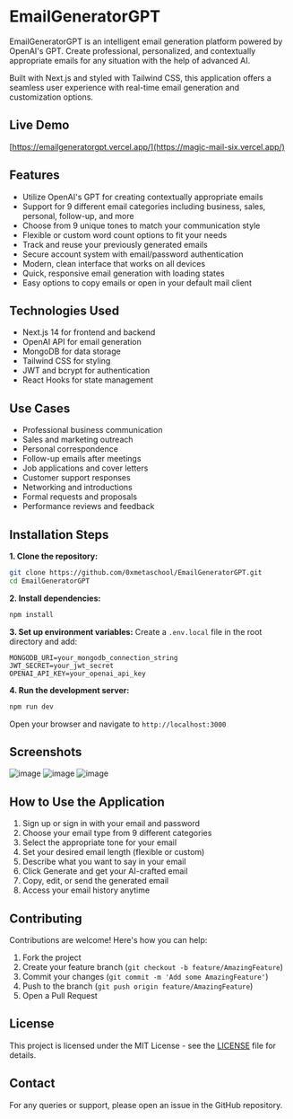 # EmailGeneratorGPT

EmailGeneratorGPT is an intelligent email generation platform powered by OpenAI's GPT. Create professional, personalized, and contextually appropriate emails for any situation with the help of advanced AI.

Built with Next.js and styled with Tailwind CSS, this application offers a seamless user experience with real-time email generation and customization options.

## Live Demo
[https://emailgeneratorgpt.vercel.app/](https://magic-mail-six.vercel.app/)

## Features

- Utilize OpenAI's GPT for creating contextually appropriate emails
- Support for 9 different email categories including business, sales, personal, follow-up, and more
- Choose from 9 unique tones to match your communication style
- Flexible or custom word count options to fit your needs
- Track and reuse your previously generated emails
- Secure account system with email/password authentication
- Modern, clean interface that works on all devices
- Quick, responsive email generation with loading states
- Easy options to copy emails or open in your default mail client

## Technologies Used

- Next.js 14 for frontend and backend
- OpenAI API for email generation
- MongoDB for data storage
- Tailwind CSS for styling
- JWT and bcrypt for authentication
- React Hooks for state management

## Use Cases

- Professional business communication
- Sales and marketing outreach
- Personal correspondence
- Follow-up emails after meetings
- Job applications and cover letters
- Customer support responses
- Networking and introductions
- Formal requests and proposals
- Performance reviews and feedback

## Installation Steps

**1. Clone the repository:**
```bash
git clone https://github.com/0xmetaschool/EmailGeneratorGPT.git
cd EmailGeneratorGPT
```

**2. Install dependencies:**
```bash
npm install
```

**3. Set up environment variables:**
Create a `.env.local` file in the root directory and add:
```
MONGODB_URI=your_mongodb_connection_string
JWT_SECRET=your_jwt_secret
OPENAI_API_KEY=your_openai_api_key
```

**4. Run the development server:**
```bash
npm run dev
```

Open your browser and navigate to `http://localhost:3000`

## Screenshots

![image](https://github.com/user-attachments/assets/48fdbf7a-1cba-4d5d-8786-1e600dd1ac4c)
![image](https://github.com/user-attachments/assets/536f2a59-82e2-4f18-808d-61b631d00601)
![image](https://github.com/user-attachments/assets/dcf55b67-bbde-44ab-8601-b4e1126beb79)


## How to Use the Application

1. Sign up or sign in with your email and password
2. Choose your email type from 9 different categories
3. Select the appropriate tone for your email
4. Set your desired email length (flexible or custom)
5. Describe what you want to say in your email
6. Click Generate and get your AI-crafted email
7. Copy, edit, or send the generated email
8. Access your email history anytime

## Contributing

Contributions are welcome! Here's how you can help:

1. Fork the project
2. Create your feature branch (`git checkout -b feature/AmazingFeature`)
3. Commit your changes (`git commit -m 'Add some AmazingFeature'`)
4. Push to the branch (`git push origin feature/AmazingFeature`)
5. Open a Pull Request

## License

This project is licensed under the MIT License - see the [LICENSE](LICENSE) file for details.

## Contact

For any queries or support, please open an issue in the GitHub repository.
